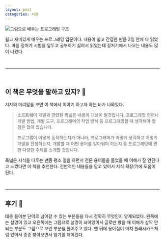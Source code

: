 ```yaml
---
layout: post
categories: 서평
---
```


![그림으로 배우는 프로그래밍 구조](http://image.yes24.com/goods/103191961/L)   

쉽고 재미있게 배우는 프로그래밍 입문이다. 
내용이 쉽고 간결한 만큼 2일 안에 다 읽었다. 마침 정처기 시험을 앞두고 공부하기 싫어서 읽었는데 정처기에서 나오는 내용도 많이 나왔다. 

<br>

***

<br>

## 이 책은 무엇을 말하고 있지? 🤔

저자의 머리말을 보면 이 책에서 이야기 하고자 하는 바가 나와있다. 

> 소프트웨어 개발과 관련된 폭넓은 내용이 대상이 될것입니다. 프로그래밍 언어나 개발 방법, 개발 도구, 프로그래머의 작업 방식 등 프로그래밍할 때 생각해야 할 점은 많이 있습니다.
>
>프로그램이 어떻게 동작하는지가 아니라, 프로그래머가 어떻게 생각하고 어떻게 개발을 진행하는지, 개발할 때 어떤 용어를 알아둬야 하는지 등 프로그래밍에 관한 다양한 주제를 소개할 것입니다.

폭넓은 지식을 다루는 만큼 평소 일을 하면서 전문 용어들을 들었을 때 이해가 잘 안된다고 느꼈다면 이 책을 추천한다. 전반적인 내용들을 담고 있어서 지식 확장(?)에 도움이 된다. 

<br>

***

## 후기 📝

대충 들어본 단어로 넘어갈 수 있는 부분들을 다시 정확히 무엇인지 알게되었다. 
왼쪽에는 설명이 있고 오른쪽에는 그림으로 설명이 되어있어서 글로만 봤을 때 이해가 살짝 안되는 부분도 그림으로 꼬인 부분을 풀어주고 있다. 맨 뒤에 용어집이 마치 플래시카드처럼 있어서 종종 찾아보면서 암기를 해야겠다.
